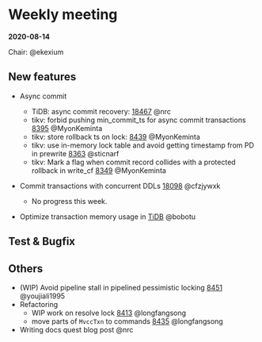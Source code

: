 # Weekly meeting

**2020-08-14**

Chair: @ekexium

## New features

* Async commit
  - TiDB: async commit recovery: [18467](https://github.com/pingcap/tidb/pull/18467) @nrc
  - tikv: forbid pushing min_commit_ts for async commit transactions [8395](https://github.com/tikv/tikv/pull/8395) @MyonKeminta
  - tikv: store rollback ts on lock: [8439](https://github.com/tikv/tikv/pull/8439) @MyonKeminta
  - tikv: use in-memory lock table and avoid getting timestamp from PD in prewrite [8363](https://github.com/tikv/tikv/pull/8363) @sticnarf
  - tikv: Mark a flag when commit record collides with a protected rollback in write_cf [8349](https://github.com/tikv/tikv/pull/8349) @MyonKeminta

  
* Commit transactions with concurrent DDLs [18098](https://github.com/pingcap/tidb/issues/18098) @cfzjywxk
  - No progress this week.

* Optimize transaction memory usage in [TiDB](https://github.com/pingcap/tidb/projects/54) @bobotu
	
## Test & Bugfix

## Others

* (WIP) Avoid pipeline stall in pipelined pessimistic locking [8451](https://github.com/tikv/tikv/pull/8451) @youjiali1995
* Refactoring
  - WIP work on resolve lock [8413](https://github.com/tikv/tikv/pull/8413) @longfangsong
  - move parts of `MvccTxn` to commands [8435](https://github.com/tikv/tikv/pull/8435) @longfangsong
* Writing docs quest blog post @nrc
